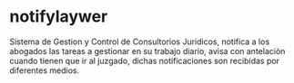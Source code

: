 # notifylaywer
Sistema de Gestion y Control de Consultorios Juridicos, notifica a los abogados las tareas a gestionar en su trabajo diario, avisa con antelaciòn cuando tienen que ir al juzgado, dichas notificaciones son recibidas por diferentes medios.

